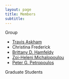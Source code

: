 ```yaml
---
layout: page
title: Members
subtitle:
---
```


Group

- [Travis Askham](https://askhamwhat.github.io)
- Christina Frederick
- [Brittany D. Hamfeldy](https://web.njit.edu/~bdfroese/)
- [Zoi-Heleni Michalopoulou](https://web.njit.edu/~michalop/)
- [Peter G. Petropoulos](https://web.njit.edu/~peterp/)


Graduate Students

